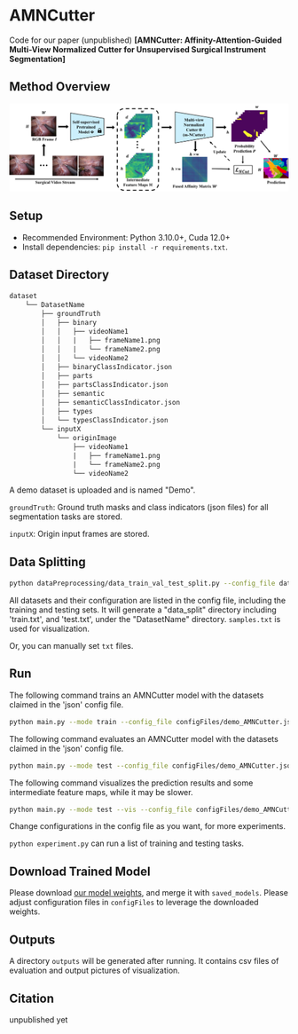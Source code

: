 # AMNCutter

Code for our paper (unpublished) **[AMNCutter: Affinity-Attention-Guided Multi-View Normalized Cutter for Unsupervised Surgical Instrument Segmentation]**

## Method Overview

![](paperFigure/method_overview.png)

## Setup
* Recommended Environment: Python 3.10.0+, Cuda 12.0+
* Install dependencies: `pip install -r requirements.txt`.

## Dataset Directory
```
dataset
    └── DatasetName
        ├── groundTruth
        │   ├── binary
        │   │   ├── videoName1
        │   │   |   ├── frameName1.png
        │   │   |   └── frameName2.png
        │   │   └── videoName2
        │   ├── binaryClassIndicator.json
        │   ├── parts
        │   ├── partsClassIndicator.json
        │   ├── semantic
        │   ├── semanticClassIndicator.json
        │   ├── types
        │   └── typesClassIndicator.json
        └── inputX
            └── originImage
                ├── videoName1
                |   ├── frameName1.png
                |   └── frameName2.png
                └── videoName2
```
A demo dataset is uploaded and is named "Demo".

`groundTruth`: Ground truth masks and class indicators (json files) for all segmentation tasks are stored.

`inputX`: Origin input frames are stored.

## Data Splitting

```bash
python dataPreprocessing/data_train_val_test_split.py --config_file dataPreprocessing/demo_dataset_split.json
```

All datasets and their configuration are listed in the config file, including the training and testing sets.
It will generate a "data_split" directory including 'train.txt', and 'test.txt', under the "DatasetName" directory. `samples.txt` is used for visualization.

Or, you can manually set `txt` files.

## Run

The following command trains an AMNCutter model with the datasets claimed in the 'json' config file.
```bash
python main.py --mode train --config_file configFiles/demo_AMNCutter.json
```


The following command evaluates an AMNCutter model with the datasets claimed in the 'json' config file.
```bash
python main.py --mode test --config_file configFiles/demo_AMNCutter.json
```


The following command visualizes the prediction results and some intermediate feature maps, while it may be slower.
```bash
python main.py --mode test --vis --config_file configFiles/demo_AMNCutter.json
```

Change configurations in the config file as you want, for more experiments.

`python experiment.py` can run a list of training and testing tasks.

## Download Trained Model

Please download [our model weights](https://drive.google.com/drive/folders/1NSS5sTWtBFGevEb_sbWhYjAxE2nOQMLu?usp=drive_link), and merge it with `saved_models`.
Please adjust configuration files in `configFiles` to leverage the downloaded weights.

## Outputs

A directory `outputs` will be generated after running.
It contains csv files of evaluation and output pictures of visualization.


## Citation
unpublished yet




